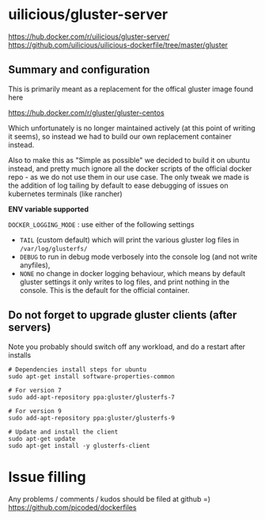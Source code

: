 # uilicious/gluster-server

https://hub.docker.com/r/uilicious/gluster-server/
https://github.com/uilicious/uilicious-dockerfile/tree/master/gluster

## Summary and configuration

This is primarily meant as a replacement for the offical gluster image found here

https://hub.docker.com/r/gluster/gluster-centos

Which unfortunately is no longer maintained actively (at this point of writing it seems),
so instead we had to build our own replacement container instead.

Also to make this as "Simple as possible" we decided to build it on ubuntu instead,
and pretty much ignore all the docker scripts of the official docker repo - as we do not
use them in our use case. The only tweak we made is the addition of log tailing by default
to ease debugging of issues on kubernetes terminals (like rancher)

**ENV variable supported**

`DOCKER_LOGGING_MODE` : use either of the following settings
- `TAIL` (custom default) which will print the various gluster log files in `/var/log/glusterfs/`
- `DEBUG` to run in debug mode verbosely into the console log (and not write anyfiles), 
- `NONE` no change in docker logging behaviour, which means by default gluster settings it only writes to log files, and print nothing in the console. This is the default for the official container.

## Do not forget to upgrade gluster clients (after servers)

Note you probably should switch off any workload, and do a restart after installs

```
# Dependencies install steps for ubuntu
sudo apt-get install software-properties-common

# For version 7 
sudo add-apt-repository ppa:gluster/glusterfs-7

# For version 9
sudo add-apt-repository ppa:gluster/glusterfs-9

# Update and install the client
sudo apt-get update
sudo apt-get install -y glusterfs-client
```

# Issue filling

Any problems / comments / kudos should be filed at github =)
https://github.com/picoded/dockerfiles
